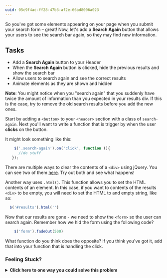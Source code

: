 ```yaml
---
uuid: 05c9f4ac-ff28-47b3-af2e-66ad8006a023
---
```


So you've got some elements appearing on your page when you submit your search form – great! Now, let's add a **Search Again** button that allows your users to see the search bar again, so they may find new information.

## Tasks

- Add a **Search Again** button to your Header
- When the **Search Again** button is clicked, hide the previous results and show the search bar
- Allow users to search again and see the correct results
- Animate elements as they are shown and hidden

**Note**: You might notice when you "search again" that you suddenly have twice the amount of information than you expected in your results div. If this is the case, try to remove the old search results before you add the new ones.

Start by adding a `<button>` to your `<header>` section with a class of `search-again`. Next you'll want to write a function that is trigger by when the user **clicks** on the button.

It might look something like this:

```javascript
    $('.search-again').on('click', function (){
      //do stuff
   });
```

There are multiple ways to clear the contents of a `<div>` using jQuery. You can see two of them [here](https://www.sitepoint.com/jquery-clear-div-contents/). Try out both and see what happens!

Another way uses `.html()`. This function allows you to set the HTML contents of an element. In this case, if you want to contents of the results `<div>` to be empty, you will need to set the HTML to and empty string, like so:

```javascript
  $('#results').html('')
```
 
Now that our results are gone - we need to show the `<form>` so the user can search again. Remember how we hid the form using the following code?

```javascript
    $('form').fadeOut(500)
```

What function do you think does the opposite? If you think you've got it, add that into your function that is handling the click.


### Feeling Stuck?

<details>
  <summary><strong>Click here to one way you could solve this problem</strong></summary>
  It's important to note that when it comes to coding there are many ways to reach the same result, this is just one of them! Use the code below to add more elements to your results `<div>` 

  ```javascript
  $('.search-again').on('click', function (){
      $('.container').remove();
      $('form').delay(1000).fadeIn(500)
  });  
  ```
</details>